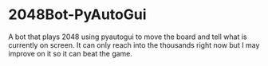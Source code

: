 # 2048Bot-PyAutoGui
A bot that plays 2048 using pyautogui to move the board and tell what is currently on screen. It can only reach into the thousands right now but I may improve on it so it can beat the game.

